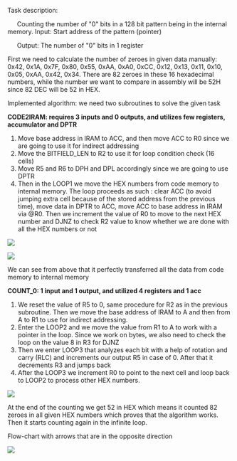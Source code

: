 Task description:  

`   `Counting the number of "0" bits in a 128 bit pattern being in the internal memory.    Input: Start address of the pattern (pointer) 

`   `Output: The number of "0" bits in 1 register 

First we need to calculate the number of zeroes in given data manually: 0x42, 0x1A,  0x7F, 0x80,  0x55, 0xAA,  0xA0, 0xCC,  0x12, 0x13,  0x11, 0x10,  0x05, 0xAA,  0x42, 0x34. There are 82 zeroes in these 16 hexadecimal numbers, while the number we want to compare in assembly will be 52H since 82 DEC will be 52 in HEX. 

Implemented algorithm: we need two subroutines to solve the given task 

**CODE2IRAM: requires 3 inputs and 0 outputs, and utilizes few registers, accumulator and DPTR** 

1) Move base address in IRAM to ACC, and then move ACC to R0 since we are going to use it for indirect addressing 
1) Move the BITFIELD\_LEN to R2 to use it for loop condition check (16 cells) 
1) Move R5 and R6 to DPH and DPL accordingly since we are going to use DPTR 
1) Then in the LOOP1 we move the HEX numbers from code memory to internal memory. The loop proceeds as such : clear ACC (to avoid jumping extra cell because of the stored address from the previous time), move data in DPTR to ACC, move ACC to base address in IRAM via @R0. Then we increment the value of R0 to move to the next HEX number and DJNZ to check R2 value to know whether we are done with all the HEX numbers or not 

![](001.png)

![](002.png)

We can see from above that it perfectly transferred all the data from code memory to internal memory 

**COUNT\_0: 1 input and 1 output, and utilized 4 registers and 1 acc** 

1) We reset the value of R5 to 0, same procedure for R2 as in the previous subroutine. Then we move the base address of IRAM to A and then from A to R1 to use for indirect addressing. 
2) Enter the LOOP2 and we move the value from R1 to A to work with a pointer in the loop. Since we work on bytes, we also need to check the loop on the value 8 in R3 for DJNZ 
2) Then we enter LOOP3 that analyzes each bit with a help of rotation and carry (RLC) and increments our output R5 in case of 0. After that it decrements R3 and jumps back 
2) After the LOOP3 we increment R0 to point to the next cell and loop back to LOOP2 to process other HEX numbers. 

![](003.png)

At the end of the counting we get 52 in HEX which means it counted 82 zeroes in all given HEX numbers which proves that the algorithm works. Then it starts counting again in the infinite loop. 

Flow-chart with arrows that are in the opposite direction 

![](Aspose.Words.af6b92d8-a6d8-4941-9215-3acc7a046f02.004.png)
